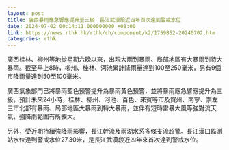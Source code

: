```yaml
---
layout: post
title: 廣西暴雨應急響應提升至三級　長江武漢段近四年首次達到警戒水位
date: 2024-07-02 00:14:11.000000000 +08:00
link: https://news.rthk.hk/rthk/ch/component/k2/1759852-20240702.htm
categories: rthk
---
```


廣西桂林、柳州等地從星期六晚以來，出現大雨到暴雨、局部地區有大暴雨到特大暴雨。截至早上8時，柳州、桂林、河池累計降雨量達到100至250毫米，另有9個市降雨量達到50至100毫米。

廣西氣象部門已將暴雨藍色預警提升為暴雨黃色預警，並將暴雨應急響應提升為三級，預計未來24小時，桂林、柳州、河池、百色、來賓等市及賀州、南寧、崇左三市北部有暴雨、局部地區大暴雨到特大暴雨，並伴有短時雷暴大風等強對流天氣，強降雨範圍有所擴大。

另外，受近期持續強降雨影響，長江幹流及兩湖水系多條支流超警。長江漢口監測站水位達到警戒水位27.30米，是長江武漢段近四年來首次達到警戒水位。
